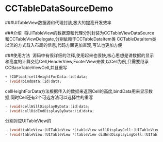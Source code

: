 # CCTableDataSourceDemo
###UITableView数据源和代理封装,极大的提高开发效率

###介绍
  将UITableView的数据源和代理分别封装为CCTableViewDataSource和CCTableViewDelegate,分别依赖于CCTableDataItem类
  CCTableDataItem类以流的方式载入布局的信息,代码方面更加直观,写法也更加方便
  
###使用方法
  源码中有很详细的注释,使用起来也很快,核心思想是讲数据的显示和高度的计算交给Cell,HeaderView,FooterView来做,以Cell为例,只需要继承CCBaseTableViewCell,并且重写
```Objective-C
+ (CGFloat)cellHeightForData:(id)data;
- (void)bindData:(id)data;
```





cellHeightForData方法根据传入的数据来返回Cell的高度,bindData用来显示数据,同时Cell还有2个可选方法可以选择性的重写
```Objective-C
- (void)cellWillDisplayByData:(id)data;
- (void)cellDidEndDisplayByData:(id)data;
```
分别对应UITableView的
```Objective-C
- (void)tableView:(UITableView *)tableView willDisplayCell:(UITableViewCell *)cell forRowAtIndexPath:(NSIndexPath *)indexPath
- (void)tableView:(UITableView *)tableView didEndDisplayingCell:(UITableViewCell *)cell forRowAtIndexPath:(NSIndexPath*)indexPath
```

